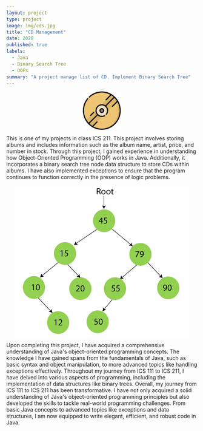 ```yaml
---
layout: project
type: project
image: img/cds.jpg
title: "CD Management"
date: 2020
published: true
labels:
  - Java
  - Binary Search Tree
  - OOPs
summary: "A project manage list of CD. Implement Binary Search Tree"
---
```


<img class="img-fluid" style="display: block;   margin-left: auto;   margin-right: auto; width: 20%" src="../img/cds2.png">

<p>This is one of my projects in class ICS 211. This project involves storing albums and includes information such as the album name, artist, price, and number in stock. Through this project, I gained experience in understanding how Object-Oriented Programming (OOP) works in Java. Additionally, it incorporates a binary search tree node data structure to store CDs within albums. I have also implemented exceptions to ensure that the program continues to function correctly in the presence of logic problems.</p>
<img class="img-fluid" style="display: block;   margin-left: auto;   margin-right: auto" src="../img/bst.png">

<p>Upon completing this project, I have acquired a comprehensive understanding of Java's object-oriented programming concepts. The knowledge I have gained spans from the fundamentals of Java, such as basic syntax and object manipulation, to more advanced topics like handling exceptions effectively. Throughout my journey from ICS 111 to ICS 211, I have delved into various aspects of programming, including the implementation of data structures like binary trees. Overall, my journey from ICS 111 to ICS 211 has been transformative. I have not only acquired a solid understanding of Java's object-oriented programming principles but also developed the skills to tackle real-world programming challenges. From basic Java concepts to advanced topics like exceptions and data structures, I am now equipped to write elegant, efficient, and robust code in Java.</p>
